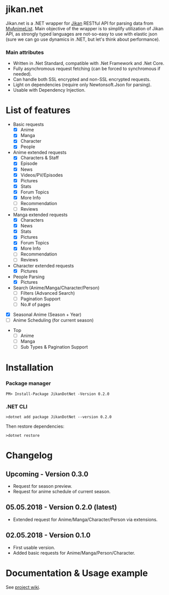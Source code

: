 # jikan.net

Jikan.net is a .NET wrapper for [Jikan](https://jikan.moe) RESTful API for parsing data from [MyAnimeList](https://myanimelist.com). Main objective of the wrapper is to simplify utilization of Jikan API, as strongly typed languages are not-so-easy to use with elastic json (sure we can go use dynamics in .NET, but let's think about performance).

### Main attributes

* Written in .Net Standard, compatible with .Net Framework and .Net Core.
* Fully asynchromous request fetching (can be forced to synchromous if needed).
* Can handle both SSL encrypted and non-SSL encrypted requests.
* Light on dependencies (require only Newtonsoft.Json for parsing).
* Usable with Dependency Injection.

# List of features

- Basic requests
    - [X] Anime
    - [X] Manga
    - [X] Character
    - [X] People
- Anime extended requests
    - [X] Characters & Staff
    - [X] Episode
    - [X] News
    - [X] Videos/PV/Episodes
    - [X] Pictures
    - [X] Stats
    - [X] Forum Topics
    - [X] More Info
    - [ ] Recommendation
    - [ ] Reviews
- Manga extended requests
    - [X] Characters
    - [X] News
    - [X] Stats
    - [X] Pictures
    - [X] Forum Topics
    - [X] More Info
    - [ ] Recommendation
    - [ ] Reviews
- Character extended requests
    - [X] Pictures
- People Parsing
    - [X] Pictures
- Search (Anime/Manga/Character/Person)
    - [ ] Filters (Advanced Search)
    - [ ] Pagination Support
    - [ ] No.# of pages
- [X] Seasonal Anime (Season + Year)
- [ ] Anime Scheduling (for current season)
- Top
    - [ ] Anime
    - [ ] Manga
    - [ ] Sub Types & Pagination Support

# Installation

### Package manager

```
PM> Install-Package JikanDotNet -Version 0.2.0
```

### .NET CLI

```
>dotnet add package JikanDotNet --version 0.2.0
```

Then restore dependencies:
```
>dotnet restore
```

# Changelog

## Upcoming - Version 0.3.0

- Request for season preview.
- Request for anime schedule of current season.

## 05.05.2018 - Version 0.2.0 (latest)

- Extended request for Anime/Manga/Character/Person via extensions.

## 02.05.2018 - Version 0.1.0 

- First usable version.
- Added basic requests for Anime/Manga/Person/Character.

# Documentation &  Usage example

See [project wiki](https://github.com/Ervie/jikan.net/wiki#usage-example).
